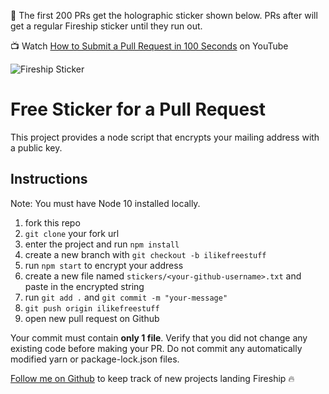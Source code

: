 🚨 The first 200 PRs get the holographic sticker shown below. PRs after will get a regular Fireship sticker until they run out. 

📺 Watch [How to Submit a Pull Request in 100 Seconds](https://youtu.be/8lGpZkjnkt4) on YouTube

![Fireship Sticker](https://firebasestorage.googleapis.com/v0/b/fireship-app.appspot.com/o/assets%2Fsticker-holo.png?alt=media&token=b41ebeaf-d5e9-4823-a294-5b11e63d7284)

# Free Sticker for a Pull Request

This project provides a node script that encrypts your mailing address with a public key.


## Instructions

Note: You must have Node 10 installed locally.

1. fork this repo
1. `git clone` your fork url
1. enter the project and run `npm install` 
1. create a new branch with `git checkout -b ilikefreestuff`
1. run `npm start` to encrypt your address
1. create a new file named `stickers/<your-github-username>.txt` and paste in the encrypted string
1. run `git add .` and `git commit -m "your-message"`
1. `git push origin ilikefreestuff`
1. open new pull request on Github

Your commit must contain **only 1 file**. Verify that you did not change any existing code before making your PR. Do not commit any automatically modified yarn or package-lock.json files. 

[Follow me on Github](https://github.com/codediodeio) to keep track of new projects landing Fireship 🔥
